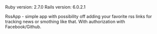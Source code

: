 Ruby version: 2.7.0
Rails version: 6.0.2.1

RssApp - simple app with possibility off adding your favorite rss links for tracking news or smothing like that. With authorization with Facebook/Github.
